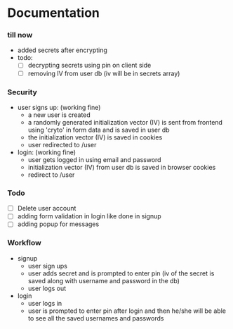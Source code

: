 # Documentation

### till now
- added secrets after encrypting
- todo:
    - [ ] decrypting secrets using pin on client side
    - [ ] removing IV from user db (iv will be in secrets array)

### Security
- user signs up: (working fine)
    - a new user is created
    - a randomly generated initialization vector (IV) is sent from frontend using 'cryto' in form data and is saved in user db
    - the initialization vector (IV) is saved in cookies
    - user redirected to /user
- login: (working fine)
    - user gets logged in using email and password
    - initialization vector (IV) from user db is saved in browser cookies
    - redirect to /user

### Todo
- [ ] Delete user account
- [ ] adding form validation in login like done in signup
- [ ] adding popup for messages

### Workflow
- signup
    - user sign ups
    - user adds secret and is prompted to enter pin (iv of the secret is saved along with username and password in the db)
    - user logs out
- login
    - user logs in
    - user is prompted to enter pin after login and then he/she will be able to see all the saved usernames and passwords

